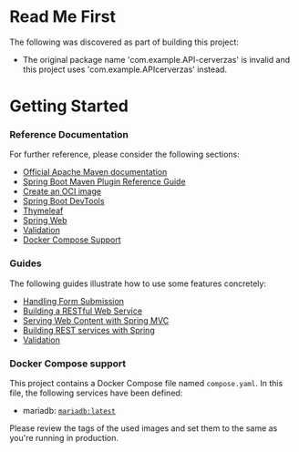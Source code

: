 # Read Me First
The following was discovered as part of building this project:

* The original package name 'com.example.API-cerverzas' is invalid and this project uses 'com.example.APIcerverzas' instead.

# Getting Started

### Reference Documentation
For further reference, please consider the following sections:

* [Official Apache Maven documentation](https://maven.apache.org/guides/index.html)
* [Spring Boot Maven Plugin Reference Guide](https://docs.spring.io/spring-boot/docs/3.2.0/maven-plugin/reference/html/)
* [Create an OCI image](https://docs.spring.io/spring-boot/docs/3.2.0/maven-plugin/reference/html/#build-image)
* [Spring Boot DevTools](https://docs.spring.io/spring-boot/docs/3.2.0/reference/htmlsingle/index.html#using.devtools)
* [Thymeleaf](https://docs.spring.io/spring-boot/docs/3.2.0/reference/htmlsingle/index.html#web.servlet.spring-mvc.template-engines)
* [Spring Web](https://docs.spring.io/spring-boot/docs/3.2.0/reference/htmlsingle/index.html#web)
* [Validation](https://docs.spring.io/spring-boot/docs/3.2.0/reference/htmlsingle/index.html#io.validation)
* [Docker Compose Support](https://docs.spring.io/spring-boot/docs/3.2.0/reference/htmlsingle/index.html#features.docker-compose)

### Guides
The following guides illustrate how to use some features concretely:

* [Handling Form Submission](https://spring.io/guides/gs/handling-form-submission/)
* [Building a RESTful Web Service](https://spring.io/guides/gs/rest-service/)
* [Serving Web Content with Spring MVC](https://spring.io/guides/gs/serving-web-content/)
* [Building REST services with Spring](https://spring.io/guides/tutorials/rest/)
* [Validation](https://spring.io/guides/gs/validating-form-input/)

### Docker Compose support
This project contains a Docker Compose file named `compose.yaml`.
In this file, the following services have been defined:

* mariadb: [`mariadb:latest`](https://hub.docker.com/_/mariadb)

Please review the tags of the used images and set them to the same as you're running in production.

